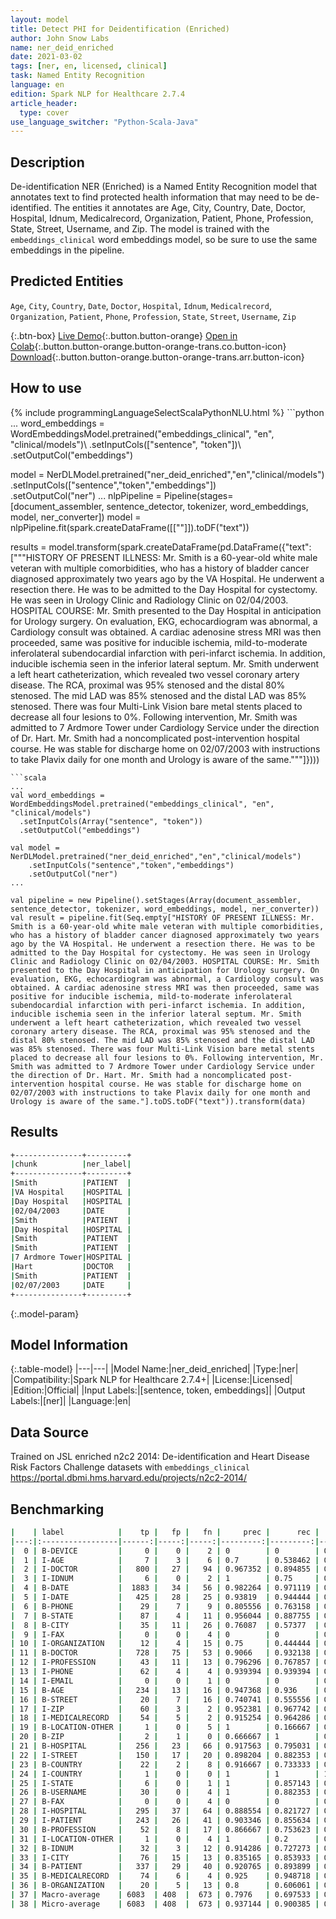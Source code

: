 ```yaml
---
layout: model
title: Detect PHI for Deidentification (Enriched)
author: John Snow Labs
name: ner_deid_enriched
date: 2021-03-02
tags: [ner, en, licensed, clinical]
task: Named Entity Recognition
language: en
edition: Spark NLP for Healthcare 2.7.4
article_header:
  type: cover
use_language_switcher: "Python-Scala-Java"
---
```


## Description

De-identification NER (Enriched) is a Named Entity Recognition model that annotates text to find protected health information that may need to be de-identified. The entities it annotates are Age, City, Country, Date, Doctor, Hospital, Idnum, Medicalrecord, Organization, Patient, Phone, Profession, State, Street, Username, and Zip. The model is trained with the `embeddings_clinical` word embeddings model, so be sure to use the same embeddings in the pipeline.

## Predicted Entities

`Age`, `City`, `Country`, `Date`, `Doctor`, `Hospital`, `Idnum`, `Medicalrecord`, `Organization`, `Patient`, `Phone`, `Profession`, `State`, `Street`, `Username`, `Zip`

{:.btn-box}
[Live Demo](https://demo.johnsnowlabs.com/healthcare/NER_DEMOGRAPHICS){:.button.button-orange}
[Open in Colab](https://colab.research.google.com/github/JohnSnowLabs/spark-nlp-workshop/blob/master/tutorials/Certification_Trainings/Healthcare/4.Clinical_DeIdentification.ipynb){:.button.button-orange.button-orange-trans.co.button-icon}
[Download](https://s3.amazonaws.com/auxdata.johnsnowlabs.com/clinical/models/ner_deid_enriched_en_2.7.4_2.4_1614668783590.zip){:.button.button-orange.button-orange-trans.arr.button-icon}

## How to use



<div class="tabs-box" markdown="1">
{% include programmingLanguageSelectScalaPythonNLU.html %}
```python
...
word_embeddings = WordEmbeddingsModel.pretrained("embeddings_clinical", "en", "clinical/models")\
   .setInputCols(["sentence", "token"])\
   .setOutputCol("embeddings")

model = NerDLModel.pretrained("ner_deid_enriched","en","clinical/models")\
   .setInputCols(["sentence","token","embeddings"])\
   .setOutputCol("ner")
...
nlpPipeline = Pipeline(stages=[document_assembler, sentence_detector, tokenizer, word_embeddings, model, ner_converter])
model = nlpPipeline.fit(spark.createDataFrame([[""]]).toDF("text"))

results = model.transform(spark.createDataFrame(pd.DataFrame({"text": ["""HISTORY OF PRESENT ILLNESS: Mr. Smith is a 60-year-old white male veteran with multiple comorbidities, who has a history of bladder cancer diagnosed approximately two years ago by the VA Hospital. He underwent a resection there. He was to be admitted to the Day Hospital for cystectomy. He was seen in Urology Clinic and Radiology Clinic on 02/04/2003. HOSPITAL COURSE: Mr. Smith presented to the Day Hospital in anticipation for Urology surgery. On evaluation, EKG, echocardiogram was abnormal, a Cardiology consult was obtained. A cardiac adenosine stress MRI was then proceeded, same was positive for inducible ischemia, mild-to-moderate inferolateral subendocardial infarction with peri-infarct ischemia. In addition, inducible ischemia seen in the inferior lateral septum. Mr. Smith underwent a left heart catheterization, which revealed two vessel coronary artery disease. The RCA, proximal was 95% stenosed and the distal 80% stenosed. The mid LAD was 85% stenosed and the distal LAD was 85% stenosed. There was four Multi-Link Vision bare metal stents placed to decrease all four lesions to 0%. Following intervention, Mr. Smith was admitted to 7 Ardmore Tower under Cardiology Service under the direction of Dr. Hart. Mr. Smith had a noncomplicated post-intervention hospital course. He was stable for discharge home on 02/07/2003 with instructions to take Plavix daily for one month and Urology is aware of the same."""]})))

```
```scala
...
val word_embeddings = WordEmbeddingsModel.pretrained("embeddings_clinical", "en", "clinical/models")
  .setInputCols(Array("sentence", "token"))
  .setOutputCol("embeddings")

val model = NerDLModel.pretrained("ner_deid_enriched","en","clinical/models")
	.setInputCols("sentence","token","embeddings")
	.setOutputCol("ner")
...

val pipeline = new Pipeline().setStages(Array(document_assembler, sentence_detector, tokenizer, word_embeddings, model, ner_converter))
val result = pipeline.fit(Seq.empty["HISTORY OF PRESENT ILLNESS: Mr. Smith is a 60-year-old white male veteran with multiple comorbidities, who has a history of bladder cancer diagnosed approximately two years ago by the VA Hospital. He underwent a resection there. He was to be admitted to the Day Hospital for cystectomy. He was seen in Urology Clinic and Radiology Clinic on 02/04/2003. HOSPITAL COURSE: Mr. Smith presented to the Day Hospital in anticipation for Urology surgery. On evaluation, EKG, echocardiogram was abnormal, a Cardiology consult was obtained. A cardiac adenosine stress MRI was then proceeded, same was positive for inducible ischemia, mild-to-moderate inferolateral subendocardial infarction with peri-infarct ischemia. In addition, inducible ischemia seen in the inferior lateral septum. Mr. Smith underwent a left heart catheterization, which revealed two vessel coronary artery disease. The RCA, proximal was 95% stenosed and the distal 80% stenosed. The mid LAD was 85% stenosed and the distal LAD was 85% stenosed. There was four Multi-Link Vision bare metal stents placed to decrease all four lesions to 0%. Following intervention, Mr. Smith was admitted to 7 Ardmore Tower under Cardiology Service under the direction of Dr. Hart. Mr. Smith had a noncomplicated post-intervention hospital course. He was stable for discharge home on 02/07/2003 with instructions to take Plavix daily for one month and Urology is aware of the same."].toDS.toDF("text")).transform(data)

```
</div>

## Results

```bash
+---------------+---------+
|chunk          |ner_label|
+---------------+---------+
|Smith          |PATIENT  |
|VA Hospital    |HOSPITAL |
|Day Hospital   |HOSPITAL |
|02/04/2003     |DATE     |
|Smith          |PATIENT  |
|Day Hospital   |HOSPITAL |
|Smith          |PATIENT  |
|Smith          |PATIENT  |
|7 Ardmore Tower|HOSPITAL |
|Hart           |DOCTOR   |
|Smith          |PATIENT  |
|02/07/2003     |DATE     |
+---------------+---------+

```

{:.model-param}
## Model Information

{:.table-model}
|---|---|
|Model Name:|ner_deid_enriched|
|Type:|ner|
|Compatibility:|Spark NLP for Healthcare 2.7.4+|
|License:|Licensed|
|Edition:|Official|
|Input Labels:|[sentence, token, embeddings]|
|Output Labels:|[ner]|
|Language:|en|

## Data Source

Trained on JSL enriched n2c2 2014: De-identification and Heart Disease Risk Factors Challenge datasets with `embeddings_clinical`
https://portal.dbmi.hms.harvard.edu/projects/n2c2-2014/

## Benchmarking

```bash
|    | label            |    tp |   fp |   fn |     prec |      rec |       f1 |
|---:|:-----------------|------:|-----:|-----:|---------:|---------:|---------:|
|  0 | B-DEVICE         |     0 |    0 |    2 | 0        | 0        | 0        |
|  1 | I-AGE            |     7 |    3 |    6 | 0.7      | 0.538462 | 0.608696 |
|  2 | I-DOCTOR         |   800 |   27 |   94 | 0.967352 | 0.894855 | 0.929692 |
|  3 | I-IDNUM          |     6 |    0 |    2 | 1        | 0.75     | 0.857143 |
|  4 | B-DATE           |  1883 |   34 |   56 | 0.982264 | 0.971119 | 0.97666  |
|  5 | I-DATE           |   425 |   28 |   25 | 0.93819  | 0.944444 | 0.941307 |
|  6 | B-PHONE          |    29 |    7 |    9 | 0.805556 | 0.763158 | 0.783784 |
|  7 | B-STATE          |    87 |    4 |   11 | 0.956044 | 0.887755 | 0.920635 |
|  8 | B-CITY           |    35 |   11 |   26 | 0.76087  | 0.57377  | 0.654206 |
|  9 | I-FAX            |     0 |    0 |    4 | 0        | 0        | 0        |
| 10 | I-ORGANIZATION   |    12 |    4 |   15 | 0.75     | 0.444444 | 0.55814  |
| 11 | B-DOCTOR         |   728 |   75 |   53 | 0.9066   | 0.932138 | 0.919192 |
| 12 | I-PROFESSION     |    43 |   11 |   13 | 0.796296 | 0.767857 | 0.781818 |
| 13 | I-PHONE          |    62 |    4 |    4 | 0.939394 | 0.939394 | 0.939394 |
| 14 | I-EMAIL          |     0 |    0 |    1 | 0        | 0        | 0        |
| 15 | B-AGE            |   234 |   13 |   16 | 0.947368 | 0.936    | 0.94165  |
| 16 | B-STREET         |    20 |    7 |   16 | 0.740741 | 0.555556 | 0.634921 |
| 17 | I-ZIP            |    60 |    3 |    2 | 0.952381 | 0.967742 | 0.96     |
| 18 | I-MEDICALRECORD  |    54 |    5 |    2 | 0.915254 | 0.964286 | 0.93913  |
| 19 | B-LOCATION-OTHER |     1 |    0 |    5 | 1        | 0.166667 | 0.285714 |
| 20 | B-ZIP            |     2 |    1 |    0 | 0.666667 | 1        | 0.8      |
| 21 | B-HOSPITAL       |   256 |   23 |   66 | 0.917563 | 0.795031 | 0.851913 |
| 22 | I-STREET         |   150 |   17 |   20 | 0.898204 | 0.882353 | 0.890208 |
| 23 | B-COUNTRY        |    22 |    2 |    8 | 0.916667 | 0.733333 | 0.814815 |
| 24 | I-COUNTRY        |     1 |    0 |    0 | 1        | 1        | 1        |
| 25 | I-STATE          |     6 |    0 |    1 | 1        | 0.857143 | 0.923077 |
| 26 | B-USERNAME       |    30 |    0 |    4 | 1        | 0.882353 | 0.9375   |
| 27 | B-FAX            |     0 |    0 |    4 | 0        | 0        | 0        |
| 28 | I-HOSPITAL       |   295 |   37 |   64 | 0.888554 | 0.821727 | 0.853835 |
| 29 | I-PATIENT        |   243 |   26 |   41 | 0.903346 | 0.855634 | 0.878843 |
| 30 | B-PROFESSION     |    52 |    8 |   17 | 0.866667 | 0.753623 | 0.806202 |
| 31 | I-LOCATION-OTHER |     1 |    0 |    4 | 1        | 0.2      | 0.333333 |
| 32 | B-IDNUM          |    32 |    3 |   12 | 0.914286 | 0.727273 | 0.810127 |
| 33 | I-CITY           |    76 |   15 |   13 | 0.835165 | 0.853933 | 0.844444 |
| 34 | B-PATIENT        |   337 |   29 |   40 | 0.920765 | 0.893899 | 0.907133 |
| 35 | B-MEDICALRECORD  |    74 |    6 |    4 | 0.925    | 0.948718 | 0.936709 |
| 36 | B-ORGANIZATION   |    20 |    5 |   13 | 0.8      | 0.606061 | 0.689655 |
| 37 | Macro-average    | 6083  | 408  |  673 | 0.7976   | 0.697533 | 0.744218 |
| 38 | Micro-average    | 6083  | 408  |  673 | 0.937144 | 0.900385 | 0.918397 |

```